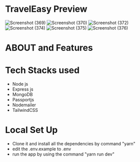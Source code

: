 # TravelEasy Preview
![Screenshot (369)](https://github.com/warriorBunny013/TravelEasy-Final/assets/97738453/3982043c-595e-47e0-b398-78bab9b9612d)
![Screenshot (370)](https://github.com/warriorBunny013/TravelEasy-Final/assets/97738453/d25dd2bd-af70-4753-96ba-c3b0ea4699ba)
![Screenshot (372)](https://github.com/warriorBunny013/TravelEasy-Final/assets/97738453/5812f3a9-81e8-43af-82ac-4fbce3a96c90)
![Screenshot (374)](https://github.com/warriorBunny013/TravelEasy-Final/assets/97738453/5a68fe8e-221b-4155-a2c8-99ebf52b5c1b)
![Screenshot (375)](https://github.com/warriorBunny013/TravelEasy-Final/assets/97738453/032ff61a-7343-44f6-bd6a-55bafc782478)
![Screenshot (376)](https://github.com/warriorBunny013/TravelEasy-Final/assets/97738453/2ec979c6-0f81-40ca-b91b-7836888b5bd9)
# ABOUT and Features

# Tech Stacks used
- Node js
- Express js
- MongoDB
- Passportjs
- Nodemailer
- TailwindCSS
# Local Set Up

- Clone it and install all the dependencies by command "yarn"
- edit the .env.example to .env
- run the app by using the command "yarn run dev"
